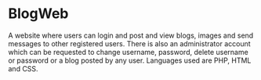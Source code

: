 # BlogWeb
A website where users can login and post and view blogs, images and send messages to other registered users. There is also an administrator account which can be requested to change username, password, delete username or password or a blog posted by any user.
Languages used are PHP, HTML and CSS.
